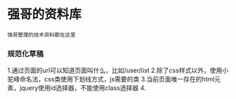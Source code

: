 # 强哥的资料库

```
强哥整理的技术资料都在这里
```
### 规范化草稿
1.通过页面的url可以知道页面叫什么，比如/user/list
2.除了css样式以外，使用小驼峰命名法，css类使用下划线方式，js需要的类
3.当前页面唯一存在的html元素，jquery使用id选择器，不能使用class选择器
4.



